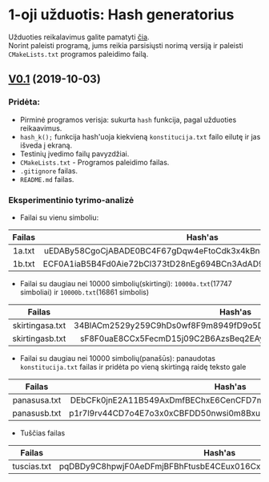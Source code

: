 # 1-oji užduotis: Hash generatorius

Užduoties reikalavimus galite pamatyti [čia](https://github.com/blockchain-group/Blockchain-technologijos/blob/master/pratybos/1uzduotis-Hashavimas.md).  
Norint paleisti programą, jums reikia parsisiųsti norimą versiją ir paleisti `CMakeLists.txt` programos paleidimo failą.  

## [V0.1]() (2019-10-03)
### Pridėta:
- Pirminė programos verisja: sukurta `hash` funkcija, pagal užduoties reikaavimus.
- `hash_k();` funkcija hash'uoja kiekvieną `konstitucija.txt` failo eilutę ir jas išveda į ekraną.
- Testinių įvedimo failų pavyzdžiai.
- `CMakeLists.txt` - Programos paleidimo failas.
- `.gitignore` failas.
- `README.md` failas.

### Eksperimentinio tyrimo-analizė

- Failai su vienu simboliu:

|  Failas          |  Hash'as                                                           |   
|:----------------:|:------------------------------------------------------------------:| 
|  1a.txt          | uEDABy58CgoCjABADE0BC4F67gDqw4eFtoCdk3x4kBn8ECFcCq0jB7tk2qgq0401   |
|  1b.txt          | ECF0A1iaB5B4Fd0Aie72bCl373tD28nEg694BCn3AdAD9C85cF8F6bBdAAC19n10   |          

- Failai su daugiau nei 10000 simbolių(skirtingi): `10000a.txt`(17747 simboliai) ir `10000b.txt`(16861 simbolis)

|  Failas          |  Hash'as                                                           |   
|:----------------:|:------------------------------------------------------------------:| 
|  skirtingasa.txt | 34BlACm2529y259C9hDs0wf8F9m8949fD9o5DC2hCCFoxACCjyh8EiC1BCFAn0DB   |
|  skirtingasb.txt | sF8F0uaE8CCx5FecmD15j09C2B6AzsBeq2EAyf22BB6A3b5EjAg8kj11lA839vA2   | 

- Failai su daugiau nei 10000 simbolių(panašūs): panaudotas `konstitucija.txt` failas ir pridėta po vieną skirtingą raidę teksto gale

|  Failas          | Hash'as                                                            |   
|:----------------:|:------------------------------------------------------------------:| 
|  panasusa.txt    |DEbCFk0jnE2A11B549AxDmfBEChxE6CenCFD7mF18l2jBo72CAoCnEr1BxwEh8zm    |
|  panasusb.txt    |p1r7l9rv44CD7o4E7o3x0xCBFDD50nwsi0m8Bxu2sbb2504C8EDBDaw81EC892DA    |

- Tuščias failas

| Failas           | Hash'as                                                            |   
|:----------------:|:------------------------------------------------------------------:| 
| tuscias.txt      | pqDBDy9C8hpwjF0AeDFmjBFBhFtusbE4CEux016Cxz3BCBECBukDo1qegAAA3BCB   |